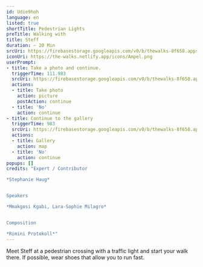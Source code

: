```yaml
---
id: Udie9hoh
language: en
listed: true
shortTitle: Pedestrian Lights
preTitle: Walking with
title: Steff
duration: ~ 20 Min
srcUri: https://firebasestorage.googleapis.com/v0/b/thewalks-8f658.appspot.com/o/mp3%2Fv0%2Fen_Udie9hoh%2Fen_Udie9hoh.mp3?alt=media&token=b4dcab93-b391-4fca-bd28-5f3cc412a08e
iconUri: https://the-walks.netlify.app/icons/Ampel.png
userPrompt:
- title: Take a photo and continue.
  triggerTime: 111.983
  srcUri: https://firebasestorage.googleapis.com/v0/b/thewalks-8f658.appspot.com/o/mp3%2Fv0%2Fde_Udie9hoh%2Fde_Udie9hoh_loop_1.mp3?alt=media&token=91db6ba4-7f54-4086-af67-935a2a27cfe9
  actions:
  - title: Take photo
    action: picture
    postAction: continue
  - title: 'No'
    action: continue
- title: Continue to the gallery
  triggerTime: 983
  srcUri: https://firebasestorage.googleapis.com/v0/b/thewalks-8f658.appspot.com/o/static%2Fmedias%2Fde_Eer0quuj_loop_1.mp3?alt=media&token=343f6878-9a37-4a07-bbcd-b53cc6048f1b
  actions:
  - title: Gallery
    action: map
  - title: 'No'
    action: continue
popups: []
credits: "Expert / Contributor

*Stephanie Haug*


Speakers

*Mmakgosi Kgabi, Lara-Sophie Milagro*


Composition

*Rimini Protokoll*"
---
```

Meet Steff at a pedestrian crossing with a traffic light and start your walk there. If possible, wear shoes that allow you to run fast.
